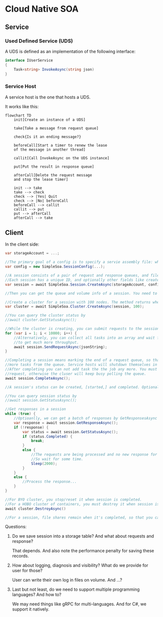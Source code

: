 # Cloud Native SOA

## Service

### Used Defined Service (UDS)

A UDS is defined as an implementation of the following interface:

```cs
interface IUserService
{
    Task<string> InvokeAsync(string json)
}
```

### Service Host

A service host is the one that hosts a UDS.

It works like this:

```mermaid
flowchart TD
    init[Create an instance of a UDS]

    take[Take a message from request queue]

    check{Is it an ending message?}

    beforeCall[Start a timer to renew the lease
    of the message in another thread]

    callit[Call InvokeAsync on the UDS instance]

    put[Put the result in response queue]

    afterCall[Delete the request message
    and stop the lease timer]

    init --> take
    take --> check
    check --> |Yes| Quit
    check --> |No| beforeCall
    beforeCall --> callit
    callit --> put
    put --> afterCall
    afterCall --> take
```

## Client

In the client side:

```cs
var storageAccount = ...;

//The primary goal of a config is to specify a servie assembly file: where to get it and where to put it on a service host. A config also specifies data volumes and where to mount them on a service host.
var config = new SimpleSoa.SessionConfig(...);

//A session consists of a pair of request and response queues, and file shares in a storage account.
//Each session has a unique ID, and optionally other fields like created_at, started_at, completed_at, etc..
var session = await SimpleSoa.Session.CreateAsync(storageAccount, config);

//Then you can get the queue and volume info of a session. You need to provide them to service hosts for your BYO cluster. For a HOBO cluster, do it like the following.

//Create a cluster for a session with 100 nodes. The method returns when cluster provisioning begins.
var cluster = await SimpleSoa.Cluster.CreateAsync(session, 100);

//You can query the cluster status by
//await cluster.GetStatusAsync();

//While the cluster is creating, you can submit requests to the session now!
for (var i = 1; i < 10000; i++) {
    //Alternatively, you can collect all tasks into an array and wait for them all at once
    //to get much more throughput.
    await session.SendRequestAsync(jsonString);
}

//Completing a session means marking the end of a request queue, so that service hosts won't try to get
//more tasks from the queue. Service hosts will shutdown themselves in the end.
//After completing you can not add task the the job any more. You must call CompleteAsync when no more
//request, otherwise the cluser will keep busy polling the queue.
await session.CompleteAsync();

//A session's status can be created, [started,] and completed. Optionally it can include numbers of pending requests and responses, and time stamps like created_at, [started_at] and completed_at.

//You can query session status by
//await session.GetStatusAsync();

//Get responses in a session
while (true) {
    //Optioanlly, we can get a batch of responses by GetResponsesAsync
    var response = await session.GetResponseAsync();
    if (!response) {
        var status = await session.GetStatusAsync();
        if (status.Completed) {
            break;
        }
        else {
            //The requests are being processed and no new response for now.
            //So wait for some time.
            Sleep(2000);
        }
    }
    else {
        //Process the response...
    }
}

//For BYO cluster, you stop/reset it when session is completed.
//For a HOBO cluster of containers, you must destroy it when session is completed.
await cluster.DestroyAsync()

//For a session, file shares remain when it's completed, so that you can check log files or output data in them.
```

Questions:

1. Do we save session into a storage table? And what about requests and response?

   That depends. And also note the performance penalty for saving these records.

2. How about logging, diagnosis and visibility? What do we provide for user for those?

   User can write their own log in files on volume. And ...?

3. Last but not least, do we need to support multiple programming languages? And how to?

   We may need things like gRPC for multi-languages. And for C#, we support it natively.
